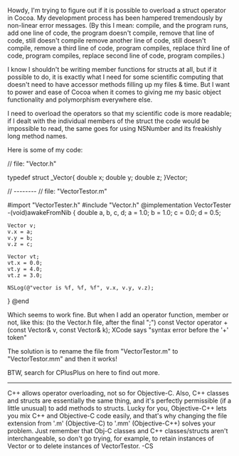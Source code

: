 Howdy, I'm trying to figure out if it is possible to overload a struct operator in Cocoa.
My development process has been hampered tremendously by non-linear error messages.
(By this I mean: compile, and the program runs, add one line of code, the program doesn't compile, remove that line of code, still doesn't compile
remove another line of code, still doesn't compile, remove a third line of code, program compiles, replace third line of code, program compiles, replace second line of code, program compiles.)

I know I shouldn't be writing member functions for structs at all, but if it possible to do, it is exactly what I need for some scientific computing that doesn't need to have accessor methods filling up my files & time.  But I want to power and ease of Cocoa when it comes to giving me my basic object functionality and polymorphism everywhere else.

I need to overload the operators so that my scientific code is more readable; if I dealt with the individual members of the struct the code would be impossible to read, the same goes for using NSNumber and its freakishly long method names.

Here is some of my code:

    
// file: "Vector.h"

typedef struct _Vector{
	double x;
	double y;
	double z;
}Vector;

// --------
// file: "VectorTestor.m"

#import "VectorTester.h"
#include "Vector.h"
@implementation VectorTester
-(void)awakeFromNib
{
	double a, b, c, d;
	a = 1.0;
	b = 1.0;
	c = 0.0;
	d = 0.5;

	Vector v;
	v.x = a;
	v.y = b;
	v.z = c;
	
	Vector vt;
	vt.x = 0.0;
	vt.y = 4.0;
	vt.z = 3.0;
	
	NSLog(@"vector is %f, %f, %f", v.x, v.y, v.z);
}
@end


Which seems to work fine.
But when I add an operator function, member or not, like this:
(to the Vector.h file, after the final ";")
const Vector operator +(const Vector& v, const Vector& k);
XCode says "syntax error before the '+' token"


The solution is to rename the file from "VectorTestor.m" to "VectorTestor.mm"
and then it works!

BTW, search for CPlusPlus on here to find out more.

----
C++ allows operator overloading, not so for Objective-C. Also, C++ classes and structs are essentially the same thing, and it's perfectly permissible (if a little unusual) to add methods to structs. Lucky for you, Objective-C++ lets you mix C++ and Objective-C code easily, and that's why changing the file extension from '.m' (Objective-C) to '.mm' (Objective-C++) solves your problem. Just remember that Obj-C classes and C++ classes/structs aren't interchangeable, so don't go trying, for example, to retain instances of Vector or to delete instances of VectorTestor. -CS
